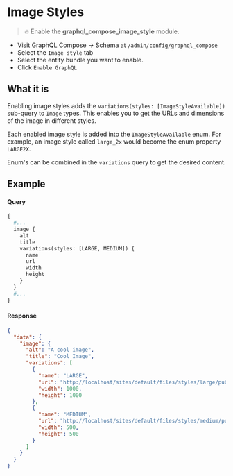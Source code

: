 # Image Styles

> :fire: Enable the **graphql_compose_image_style** module.

- Visit GraphQL Compose &rarr; Schema at `/admin/config/graphql_compose`
- Select the `Image style` tab
- Select the entity bundle you want to enable.
- Click `Enable GraphQL`

## What it is

Enabling image styles adds the `variations(styles: [ImageStyleAvailable])` sub-query to `Image` types. This enables you to get the URLs and dimensions of the image in different styles.

Each enabled image style is added into the `ImageStyleAvailable` enum. For example, an image style called `large_2x` would become the enum property `LARGE2X`.

Enum's can be combined in the `variations` query to get the desired content.

## Example

<!-- tabs:start -->

#### **Query**

```graphql
{
  #...
  image {
    alt
    title
    variations(styles: [LARGE, MEDIUM]) {
      name
      url
      width
      height
    }
  }
  #...
}
```

#### **Response**

```json
{
  "data": {
    "image": {
      "alt": "A cool image",
      "title": "Cool Image",
      "variations": [
        {
          "name": "LARGE",
          "url": "http://localhost/sites/default/files/styles/large/public/2021-01/cool_image.jpg?itok=Z8Z8Z8Z8",
          "width": 1000,
          "height": 1000
        },
        {
          "name": "MEDIUM",
          "url": "http://localhost/sites/default/files/styles/medium/public/2021-01/cool_image.jpg?itok=Z8Z8Z8Z8",
          "width": 500,
          "height": 500
        }
      ]
    }
  }
}
```

<!-- tabs:end -->

